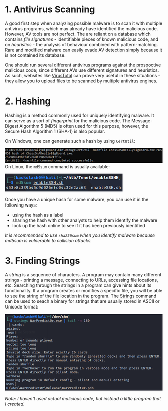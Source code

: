# 1. Antivirus Scanning
A good first step when analyzing possible malware is to scan it with multiple antivirus programs, which may already have identified the malicious code. However, AV tools are not perfect. The are reliant on a database which contains *file signatures* - identifiable pieces of known malicious code, and on *heuristics* - the analysis of behaviour combined with pattern-matching. Rare and modified malware can easily evade AV detection simply because it is not contained its database.

One should run several different antivirus programs against the prospoctive malicious code, since different AVs use different signatures and heuristics. As such, websites like [VirusTotal](https://www.virustotal.com/) can prove very useful in these situations - they allow you to upload files to be scanned by multiple antivirus engines.

# 2. Hashing
Hashing is a method commonly used for uniquely identifying malware. It can serve as a sort of *fingerprint* for the malicious code. The Message-Digest Algorithm 5 (MD5) is often used for this purpose, however, the Secure Hash Algorithm 1 (SHA-1) is also popular.

On Windows, one can generate such a hash by using `CertUtil`:

![](Resources/Images/CertUtil-md5sum.png)
On Linux, the `md5sum` command is usually available:

![](Resources/Images/Linux-md5sum.png)

Once you have a unique hash for some malware, you can use it in the following ways:
- using the hash as a label
- sharing the hash with other analysts to help them identify the malware
- look up the hash online to see if it has been previously identified

*It is recommended to use `sha256sum` when you identify malware because md5sum is vulnerable to collision attacks.*

# 3. Finding Strings
A *string* is a sequence of characters. A program may contain many different strings - printing a message, connecting to URLs, accessing file locations, etc. Searching through the strings in a program can give hints about its functionality.  If a program creates or modifies a specific file, you will be able to see the string of the file location in the program. The [Strings](https://docs.microsoft.com/en-us/sysinternals/downloads/strings) command can be used to seach a binary for strings that are usually stored in ASCII or Unicode format:

![](Resources/Images/Strings.png)

*Note: I haven't used actual malicious code, but instead a little program that I created.*